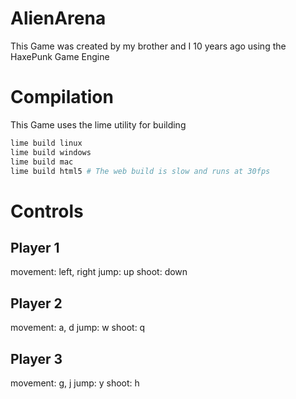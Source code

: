 # AlienArena

This Game was created by my brother and I 10 years ago using the HaxePunk Game Engine

# Compilation

This Game uses the lime utility for building

```bash
lime build linux
lime build windows
lime build mac
lime build html5 # The web build is slow and runs at 30fps
```

# Controls

## Player 1

movement: left, right
jump: up
shoot: down

## Player 2

movement: a, d
jump: w
shoot: q

## Player 3

movement: g, j
jump: y
shoot: h
